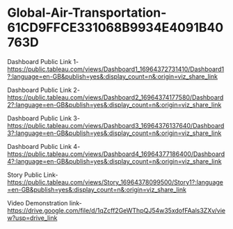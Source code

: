 # Global-Air-Transportation-61CD9FFCE331068B9934E4091B40763D


Dashboard Public Link 1-https://public.tableau.com/views/Dashboard1_16964372731410/Dashboard1?:language=en-GB&publish=yes&:display_count=n&:origin=viz_share_link

Dashboard Public Link 2-https://public.tableau.com/views/Dashboard2_16964374177580/Dashboard2?:language=en-GB&publish=yes&:display_count=n&:origin=viz_share_link

Dashboard Public Link 3-https://public.tableau.com/views/Dashboard3_16964376137640/Dashboard3?:language=en-GB&publish=yes&:display_count=n&:origin=viz_share_link

Dashboard Public Link 4-https://public.tableau.com/views/Dashboard4_16964377186400/Dashboard4?:language=en-GB&publish=yes&:display_count=n&:origin=viz_share_link

Story Public Link-https://public.tableau.com/views/Story_16964378099500/Story1?:language=en-GB&publish=yes&:display_count=n&:origin=viz_share_link

Video Demonstration link-https://drive.google.com/file/d/1qZcff2GeWThpQJ54w35xdofFAals3ZXv/view?usp=drive_link
